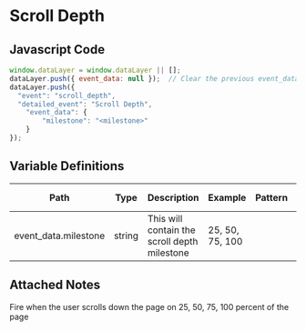 # Scroll Depth

### 

## Javascript Code
```js
window.dataLayer = window.dataLayer || [];
dataLayer.push({ event_data: null });  // Clear the previous event_data object.
dataLayer.push({
  "event": "scroll_depth",
  "detailed_event": "Scroll Depth",
    "event_data": {
        "milestone": "<milestone>"
    }
});
```

## Variable Definitions

|Path|Type|Description|Example|Pattern|Min Length|Max Length|Minimum|Maximum|Multiple Of|
| --- | --- | --- | --- | --- | --- | --- | --- | --- | --- |
|event_data.milestone|string|This will contain the scroll depth milestone|25, 50, 75, 100|||||||

## Attached Notes

<p>Fire when the user scrolls down the page on 25, 50, 75, 100 percent of the page</p>
